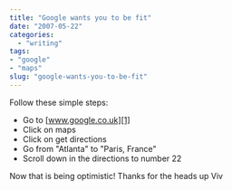 ```yaml
---
title: "Google wants you to be fit"
date: "2007-05-22"
categories: 
  - "writing"
tags:
- "google"
- "maps"
slug: "google-wants-you-to-be-fit"
---
```


Follow these simple steps:

- Go to [www.google.co.uk][1]
- Click on maps
- Click on get directions
- Go from "Atlanta" to "Paris, France"
- Scroll down in the directions to number 22

Now that is being optimistic! Thanks for the heads up Viv

[1]:	https://www.google.co.uk